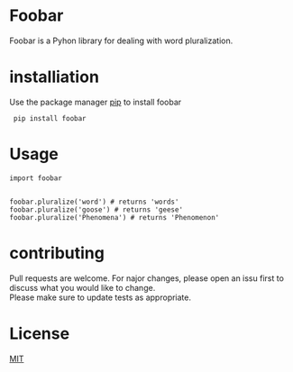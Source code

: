 # Foobar
Foobar is a Pyhon library for dealing with word pluralization.

# installiation

Use the package manager [pip]() to install foobar

` pip install foobar`

# Usage

```
import foobar


foobar.pluralize('word') # returns 'words'
foobar.pluralize('goose') # returns 'geese'
foobar.pluralize('Phenomena') # returns 'Phenomenon'

```
# contributing

Pull requests are welcome. For najor changes, please open an issu first to discuss what you would like to change.\
Please make sure to update tests as appropriate.
# License
[MIT]()
